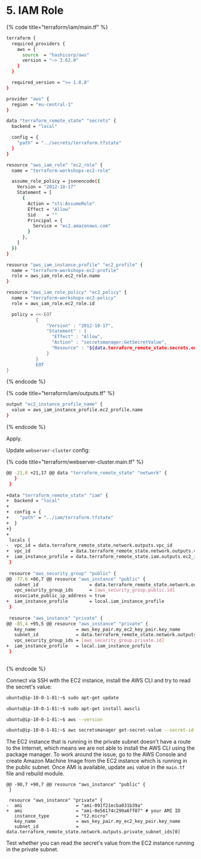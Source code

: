 # 5. IAM Role

{% code title="terraform/iam/main.tf" %}
```bash
terraform {
  required_providers {
    aws = {
      source  = "hashicorp/aws"
      version = "~> 3.62.0"
    }
  }

  required_version = ">= 1.0.8"
}

provider "aws" {
  region = "eu-central-1"
}

data "terraform_remote_state" "secrets" {
  backend = "local"

  config = {
    "path" = "../secrets/terraform.tfstate"
  }
}

resource "aws_iam_role" "ec2_role" {
  name = "terraform-workshops-ec2-role"

  assume_role_policy = jsonencode({
    Version = "2012-10-17"
    Statement = [
      {
        Action = "sts:AssumeRole"
        Effect = "Allow"
        Sid    = ""
        Principal = {
          Service = "ec2.amazonaws.com"
        }
      },
    ]
  })
}

resource "aws_iam_instance_profile" "ec2_profile" {
  name = "terraform-workshops-ec2-profile"
  role = aws_iam_role.ec2_role.name
}

resource "aws_iam_role_policy" "ec2_policy" {
  name = "terraform-workshops-ec2-policy"
  role = aws_iam_role.ec2_role.id

  policy = <<-EOT
           {
               "Version" : "2012-10-17",
               "Statement" : {
                 "Effect" : "Allow",
                 "Action" : "secretsmanager:GetSecretValue",
                 "Resource" : "${data.terraform_remote_state.secrets.outputs.db_secert_arn}"
               }
           }
           EOT
}

```
{% endcode %}

{% code title="terraform/iam/outputs.tf" %}
```bash
output "ec2_instance_profile_name" {
  value = aws_iam_instance_profile.ec2_profile.name
}
```
{% endcode %}

Apply.

Update `webserver-cluster` config:

{% code title="terraform/webserver-cluster.main.tf" %}
```bash
@@ -21,8 +21,17 @@ data "terraform_remote_state" "network" {
   }
 }
 
+data "terraform_remote_state" "iam" {
+  backend = "local"
+
+  config = {
+    "path" = "../iam/terraform.tfstate"
+  }
+}
+
 locals {
-  vpc_id = data.terraform_remote_state.network.outputs.vpc_id
+  vpc_id               = data.terraform_remote_state.network.outputs.vpc_id
+  iam_instance_profile = data.terraform_remote_state.iam.outputs.ec2_instance_profile_name
 }
 
 resource "aws_security_group" "public" {
@@ -77,6 +86,7 @@ resource "aws_instance" "public" {
   subnet_id                   = data.terraform_remote_state.network.outputs.public_subnet_ids[0]
   vpc_security_group_ids      = [aws_security_group.public.id]
   associate_public_ip_address = true
+  iam_instance_profile        = local.iam_instance_profile
 }
 
 resource "aws_instance" "private" {
@@ -85,4 +95,5 @@ resource "aws_instance" "private" {
   key_name               = aws_key_pair.my_ec2_key_pair.key_name
   subnet_id              = data.terraform_remote_state.network.outputs.private_subnet_ids[0]
   vpc_security_group_ids = [aws_security_group.private.id]
+  iam_instance_profile   = local.iam_instance_profile
 }
 
```
{% endcode %}

Connect via SSH with the EC2 instance, install the AWS CLI and try to read the secret's value:

```bash
ubuntu@ip-10-0-1-81:~$ sudo apt-get update

ubuntu@ip-10-0-1-81:~$ sudo apt-get install awscli

ubuntu@ip-10-0-1-81:~$ aws --version

ubuntu@ip-10-0-1-81:~$ aws secretsmanager get-secret-value --secret-id arn:aws:secretsmanager:eu-central-1:852046301552:secret:db-secret-G7kbe9TbeCI=-sMOQ9J --region eu-central-1
```

The EC2 instance that is running in the private subnet doesn't have a route to the Internet, which means we are not able to install the AWS CLI using the package manager. To work around the issue, go to the AWS Console and create Amazon Machine Image from the EC2 instance which is running in the public subnet. Once AMI is available, update `ami` value in the `main.tf `file and rebuild module.

```
@@ -90,7 +90,7 @@ resource "aws_instance" "public" {
 }
 
 resource "aws_instance" "private" {
-  ami                    = "ami-091f21ecba031b39a"
+  ami                    = "ami-0e56174c299a6ff07" # your AMI ID
   instance_type          = "t2.micro"
   key_name               = aws_key_pair.my_ec2_key_pair.key_name
   subnet_id              = data.terraform_remote_state.network.outputs.private_subnet_ids[0]
```

Test whether you can read the secret's value from the EC2 instance running in the private subnet.
